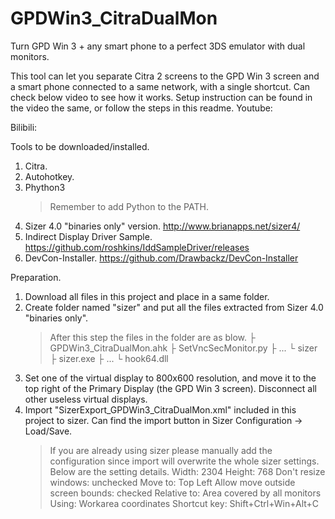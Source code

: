 # GPDWin3_CitraDualMon
Turn GPD Win 3 + any smart phone to a perfect 3DS emulator with dual monitors.

This tool can let you separate Citra 2 screens to the GPD Win 3 screen and a smart phone connected to a same network, with a single shortcut.
Can check below video to see how it works. Setup instruction can be found in the video the same, or follow the steps in this readme.
Youtube:

Bilibili:


Tools to be downloaded/installed.
1. Citra.
2. Autohotkey.
3. Phython3
   > Remember to add Python to the PATH.
5. Sizer 4.0 "binaries only" version. http://www.brianapps.net/sizer4/
6. Indirect Display Driver Sample. https://github.com/roshkins/IddSampleDriver/releases
7. DevCon-Installer. https://github.com/Drawbackz/DevCon-Installer

Preparation.
1. Download all files in this project and place in a same folder.
2. Create folder named "sizer" and put all the files extracted from Sizer 4.0 "binaries only".
   > After this step the files in the folder are as blow.
     ├ GPDWin3_CitraDualMon.ahk
     ├ SetVncSecMonitor.py
     ├ ...
     └ sizer
        ├ sizer.exe
        ├ ...
        └ hook64.dll
3. Set one of the virtual display to 800x600 resolution, and move it to the top right of the Primary Display (the GPD Win 3 screen).
   Disconnect all other useless virtual displays.
4. Import "SizerExport_GPDWin3_CitraDualMon.xml" included in this project to sizer. Can find the import button in Sizer Configuration -> Load/Save.
   > If you are already using sizer please manually add the configuration since import will overwrite the whole sizer settings.
     Below are the setting details.
       Width: 2304
       Height: 768
       Don't resize windows: unchecked
       Move to: Top Left
       Allow move outside screen bounds: checked
       Relative to: Area covered by all monitors
       Using: Workarea coordinates
       Shortcut key: Shift+Ctrl+Win+Alt+C




